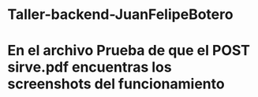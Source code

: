 # Taller-backend-JuanFelipeBotero
# 
#
# En el archivo Prueba de que el POST sirve.pdf encuentras los screenshots del funcionamiento 
